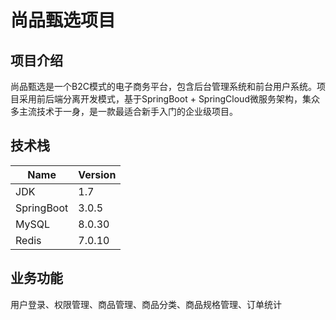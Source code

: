 # 尚品甄选项目

## 项目介绍

尚品甄选是一个B2C模式的电子商务平台，包含后台管理系统和前台用户系统。项目采用前后端分离开发模式，基于SpringBoot + SpringCloud微服务架构，集众多主流技术于一身，是一款最适合新手入门的企业级项目。

## 技术栈

| Name       | Version |
| ---------- | ------- |
| JDK        | 1.7     |
| SpringBoot | 3.0.5   |
| MySQL      | 8.0.30  |
| Redis      | 7.0.10  |

## 业务功能

用户登录、权限管理、商品管理、商品分类、商品规格管理、订单统计